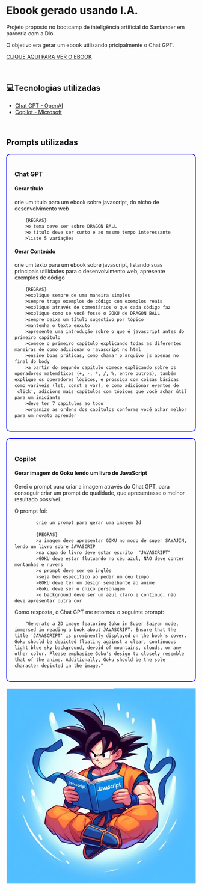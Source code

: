 <h1>Ebook gerado usando I.A.</h1>
<p>Projeto proposto no bootcamp de inteligência artificial do Santander em parceria com a Dio.</p>
<p>O objetivo era gerar um ebook utilizando pricipalmente o Chat GPT.</p>
<p><a href="https://github.com/Kiy0p0N/ebook-created-with-ia/blob/main/output/ebook%20-%20javascript.pdf">CLIQUE AQUI PARA VER O EBOOK</a></p>
</br>

<h2>💻Tecnologias utilizadas</h2>
<ul>
    <li><a href="https://chat.openai.com/">Chat GPT - OpenAI</a></li>
    <li><a href="https://copilot.microsoft.com/">Copilot - Microsoft</a></li>
</ul>
</br>
<h2>Prompts utilizadas</h2>
<div style="border: solid blue 2px; border-radius: 10px; padding: 20px">
    <h3>Chat GPT</h3>
    <h4>Gerar título</h4>
    <p>
        crie um titulo para um ebook sobre javascript, do nicho de desenvolvimento web

        {REGRAS}
        >o tema deve ser sobre DRAGON BALL
        >o titulo deve ser curto e ao mesmo tempo interessante
        >liste 5 variações
</p>

   <h4>Gerar Conteúdo</h4>
   <p>
        crie um texto para um ebook sobre javascript, listando suas principais utilidades para o desenvolvimento web, apresente exemplos de código

        {REGRAS}
        >explique sempre de uma maneira simples
        >sempre traga exemplos de código com exemplos reais
        >explique através de comentários o que cada código faz
        >explique como se você fosse o GOKU de DRAGON BALL
        >sempre deixe um título sugestivo por tópico
        >mantenha o texto enxuto
        >apresente uma introdução sobre o que é javascript antes do primeiro capitulo
        >comece o primeiro capitulo explicando todas as diferentes maneiras de como adicionar o javascript no html
        >ensine boas práticas, como chamar o arquivo js apenas no final do body
        >a partir do segundo capitulo comece explicando sobre os operadores matemáticos (+, -, *, /, %, entre outros), também explique os operadores lógicos, e prossiga com coisas básicas como variveis (let, const e var), e como adicionar eventos de 'click', adicione mais capitulos com tópicos que você achar útil para um iniciante
        >deve ter 7 capitulos ao todo
        >organize as ordens dos capítulos conforme você achar melhor para um novato aprender
   </p>
</div>

</br>

<div style="border: solid blue 2px; border-radius: 10px; padding: 20px">
    <h3>Copilot</h3>
    <h4>Gerar imagem do Goku lendo um livro de JavaScript</h4>
    <p>
        Gerei o prompt para criar a imagem através do Chat GPT, para conseguir criar um prompt de qualidade, que apresentasse o melhor resultado possível.
    </p>        
    <p>    O prompt foi:

            crie um prompt para gerar uma imagem 2d

            {REGRAS}
            >a imagem deve apresentar GOKU no modo de super SAYAJIN, lendo um livro sobre JAVASCRIP
            >na capa do livro deve estar escrito  "JAVASCRIPT"
            >GOKU deve estar flutuando no céu azul, NÃO deve conter montanhas e nuvens
            >o prompt deve ser em inglês
            >seja bem especifico ao pedir um céu limpo
            >GOKU deve ter um design semelhante ao anime
            >Goku deve ser o único personagem
            >o background deve ser um azul claro e contínuo, não deve apresentar outra cor
        
  </p>

   <p>Como resposta, o Chat GPT me retornou o seguinte prompt:

        "Generate a 2D image featuring Goku in Super Saiyan mode, immersed in reading a book about JAVASCRIPT. Ensure that the title 'JAVASCRIPT' is prominently displayed on the book's cover. Goku should be depicted floating against a clear, continuous light blue sky background, devoid of mountains, clouds, or any other color. Please emphasize Goku's design to closely resemble that of the anime. Additionally, Goku should be the sole character depicted in the image."
</p>
</div>

</br>

<img src="image/goku-learning-js.png">
